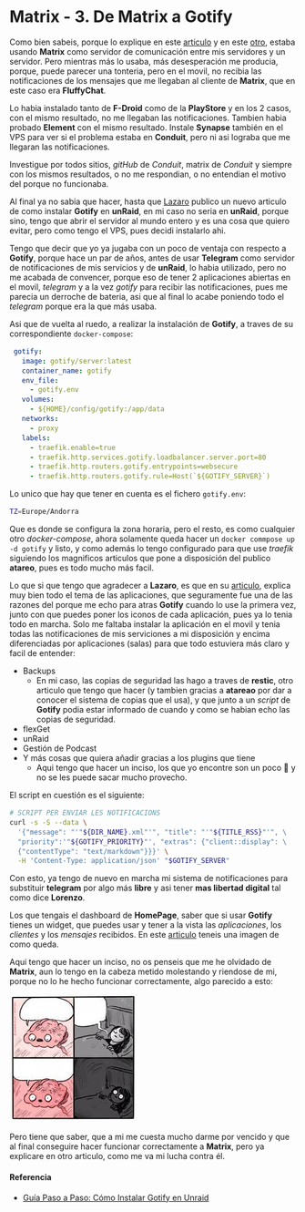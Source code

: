 # Matrix - 3. De Matrix a Gotify

Como bien sabeis, porque lo explique en este [articulo](/2025-03-25-instal-config-matrix) y en este [otro](/2025-03-27-pushbits), estaba usando **Matrix** como servidor de comunicación entre mis servidores y un servidor. Pero mientras más lo usaba, más desesperación me producia, porque, puede parecer una tonteria, pero en el movil, no recibia las notificaciones de los mensajes que me llegaban al cliente de **Matrix**, que en este caso era **FluffyChat**.

<!--more-->

Lo habia instalado tanto de **F-Droid** como de la **PlayStore** y en los 2 casos, con el mismo resultado, no me llegaban las notificaciones. Tambien habia probado **Element** con el mismo resultado. Instale **Synapse** también en el VPS para ver si el problema estaba en **Conduit**, pero ni asi lograba que me llegaran las notificaciones.

Investigue por todos sitios, *gitHub* de *Conduit*, matrix de *Conduit* y siempre con los mismos resultados, o no me respondian, o no entendian el motivo del porque no funcionaba.

Al final ya no sabia que hacer, hasta que [Lazaro](https://elblogdelazaro.org/gu%C3%ADa-paso-a-paso-c%C3%B3mo-instalar-gotify-en-unraid) publico un nuevo articulo de como instalar **Gotify** en **unRaid**, en mi caso no seria en **unRaid**, porque sino, tengo que abrir el servidor al mundo entero y es una cosa que quiero evitar, pero como tengo el VPS, pues decidi instalarlo ahi. 

Tengo que decir que yo ya jugaba con un poco de ventaja con respecto a **Gotify**, porque hace un par de años, antes de usar **Telegram** como servidor de notificaciones de mis servicios y de **unRaid**, lo habia utilizado, pero no me acabada de convencer, porque eso de tener 2 aplicaciones abiertas en el movil, *telegram* y a la vez *gotify* para recibir las notificaciones, pues me parecia un derroche de bateria, asi que al final lo acabe poniendo todo el *telegram* porque era la que más usaba.

Asi que de vuelta al ruedo, a realizar la instalación de **Gotify**, a traves de su correspondiente `docker-compose`:

```yaml
 gotify:
   image: gotify/server:latest
   container_name: gotify
   env_file:
     - gotify.env
   volumes:
     - ${HOME}/config/gotify:/app/data
   networks:
     - proxy
   labels:
     - traefik.enable=true
     - traefik.http.services.gotify.loadbalancer.server.port=80
     - traefik.http.routers.gotify.entrypoints=websecure
     - traefik.http.routers.gotify.rule=Host(`${GOTIFY_SERVER}`)
```
Lo unico que hay que tener en cuenta es el fichero `gotify.env`:
```bash
TZ=Europe/Andorra
```
Que es donde se configura la zona horaria, pero el resto, es como cualquier otro *docker-compose*, ahora solamente queda hacer un `docker commpose up -d gotify` y listo, y como además lo tengo configurado para que use *traefik* siguiendo los magnificos articulos que pone a disposición del publico **atareo**, pues es todo mucho más facil.

Lo que si que tengo que agradecer a **Lazaro**, es que en su [articulo](https://elblogdelazaro.org/gu%C3%ADa-paso-a-paso-c%C3%B3mo-instalar-gotify-en-unraid), explica muy bien todo el tema de las aplicaciones, que seguramente fue una de las razones del porque me echo para atras **Gotify** cuando lo use la primera vez, junto con que puedes poner los iconos de cada aplicación, pues ya lo tenia todo en marcha. Solo me faltaba instalar la aplicación en el movil y tenia todas las notificaciones de mis serviciones a mi disposición y encima diferenciadas por aplicaciones (salas) para que todo estuviera más claro y facil de entender:
- Backups
  - En mi caso, las copias de seguridad las hago a traves de **restic**, otro articulo que tengo que hacer (y tambien gracias a **atareao** por dar a conocer el sistema de copias que el usa), y que junto a un *script* de **Gotify** podia estar informado de cuando y como se habian echo las copias de seguridad.
- flexGet
- unRaid
- Gestión de Podcast
- Y más cosas que quiera añadir gracias a los plugins que tiene
  - Aqui tengo que hacer un inciso, los que yo encontre son un poco 🙁 y no se les puede sacar mucho provecho.
  
El script en cuestión es el siguiente:
```bash
# SCRIPT PER ENVIAR LES NOTIFICACIONS
curl -s -S --data \ 
  '{"message": "'"${DIR_NAME}.xml"'", "title": "'"${TITLE_RSS}"'", \
  "priority":'"${GOTIFY_PRIORITY}"', "extras": {"client::display": \
  {"contentType": "text/markdown"}}}' \
  -H 'Content-Type: application/json' "$GOTIFY_SERVER"
```
Con esto, ya tengo de nuevo en marcha mi sistema de notificaciones para substituir **telegram** por algo más **libre** y asi tener **mas libertad digital** tal como dice **Lorenzo**.

Los que tengais el dashboard de **HomePage**, saber que si usar **Gotify** tienes un widget, que puedes usar y tener a la vista las *aplicaciones*, los *clientes* y los *mensajes* recibidos. En este [articulo](/2024-06-03-usando-homepage-2) teneis una imagen de como queda.

Aqui tengo que hacer un inciso, no os penseis que me he olvidado de **Matrix**, aun lo tengo en la cabeza metido molestando y riendose de mi, porque no lo he hecho funcionar correctamente, algo parecido a esto:

![](/images/cerebro.jpg "Pensando")

Pero tiene que saber, que a mi me cuesta mucho darme por vencido y que al final conseguire hacer funcionar correctamente a **Matrix**, pero ya explicare en otro articulo, como me va mi lucha contra él.
#### Referencia
- [Guía Paso a Paso: Cómo Instalar Gotify en Unraid](https://elblogdelazaro.org/gu%C3%ADa-paso-a-paso-c%C3%B3mo-instalar-gotify-en-unraid)

